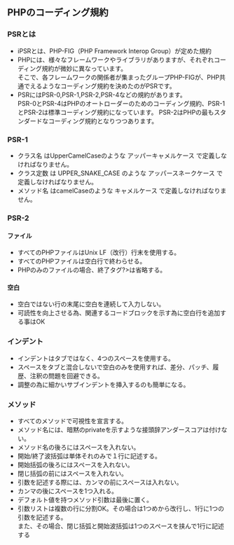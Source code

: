 ## PHPのコーディング規約
### PSRとは
* iPSRとは、PHP-FIG（PHP Framework Interop Group）が定めた規約
* PHPには、様々なフレームワークやライブラリがありますが、それぞれコーディング規約が微妙に異なっています。   
 そこで、各フレームワークの関係者が集まったグループPHP-FIGが、PHP共通でえるようなコーディング規約を決めたのがPSRです。
* PSRにはPSR-0,PSR-1,PSR-2,PSR-4などの規約があります。   
PSR-0とPSR-4はPHPのオートローダーのためのコーディング規約、PSR-1とPSR-2は標準コーディング規約になっています。 PSR-2はPHPの最もスタンダードなコーディング規約となりつつあります。
### PSR-1
* クラス名 はUpperCamelCaseのような アッパーキャメルケース で定義しなければなりません。
* クラス定数 は UPPER_SNAKE_CASE のような アッパースネークケース で定義しなければなりません。
* メソッド名 はcamelCaseのような キャメルケース で定義しなければなりません。

### PSR-2
#### ファイル
* すべてのPHPファイルはUnix LF（改行）行末を使用する。
* すべてのPHPファイルは空白行で終わらせる。
* PHPのみのファイルの場合、終了タグ?>は省略する。
#### 空白
* 空白ではない行の末尾に空白を連続して入力しない。
* 可読性を向上させる為、関連するコードブロックを示す為に空白行を追加する事はOK
### インデント
* インデントはタブではなく、4つのスペースを使用する。
* スペースをタブと混合しないで空白のみを使用すれば、差分、パッチ、履歴、注釈の問題を回避できる。    
* 調整の為に細かいサブインデントを挿入するのも簡単になる。
### メソッド
* すべてのメソッドで可視性を宣言する。
* メソッド名には、暗黙のprivateを示すような接頭辞アンダースコアは付けない。
* メソッド名の後ろにはスペースを入れない。
* 開始/終了波括弧は単体それのみで１行に記述する。
* 開始括弧の後ろにはスペースを入れない。
* 閉じ括弧の前にはスペースを入れない。
* 引数を記述する際には、カンマの前にスペースは入れない。
* カンマの後にスペースを1つ入れる。
* デフォルト値を持つメソッド引数は最後に置く。
* 引数リストは複数の行に分割OK。その場合は1つめから改行し、1行に1つの引数を記述する。   
また、その場合、閉じ括弧と開始波括弧は1つのスペースを挟んで1行に記述する

